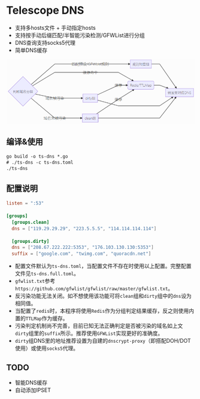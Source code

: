# Telescope DNS
* 支持多hosts文件 + 手动指定hosts
* 支持按手动后缀匹配/半智能污染检测/GFWList进行分组
* DNS查询支持socks5代理
* 简单DNS缓存

![](arch.png)

## 编译&使用

```shell
go build -o ts-dns *.go
# ./ts-dns -c ts-dns.toml
./ts-dns
```

## 配置说明


```toml
listen = ":53"

[groups]
  [groups.clean]
  dns = ["119.29.29.29", "223.5.5.5", "114.114.114.114"]

  [groups.dirty]
  dns = ["208.67.222.222:5353", "176.103.130.130:5353"]
  suffix = ["google.com", "twimg.com", "quoracdn.net"]
```

* 配置文件默认为`ts-dns.toml`，当配置文件不存在时使用以上配置。完整配置文件见`ts-dns.full.toml`。
* `gfwlist.txt`参考`https://github.com/gfwlist/gfwlist/raw/master/gfwlist.txt`。
* 反污染功能无法关闭。如不想使用该功能可将`clean`组和`dirty`组中的`dns`设为相同值。
* 当配置了`redis`时，本程序将使用`Redis`作为分组判定结果缓存，反之则使用内置的`TTLMap`作为缓存。
* 污染判定机制尚不完善，目前已知无法正确判定是否被污染的域名如上文`dirty`组里的`suffix`所示。推荐使用`GFWList`实现更好的准确度。
* `dirty`组DNS里的地址推荐设置为自建的`dnscrypt-proxy`（即搭配DOH/DOT使用）或使用`socks5`代理。

## TODO

* 智能DNS缓存
* 自动添加IPSET
